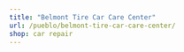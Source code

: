 ```yaml
---
title: "Belmont Tire Car Care Center"
url: /pueblo/belmont-tire-car-care-center/
shop: car repair
---
```

